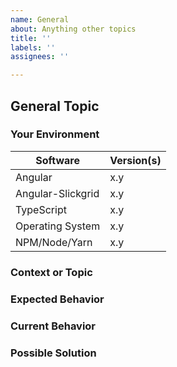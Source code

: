 ```yaml
---
name: General
about: Anything other topics
title: ''
labels: ''
assignees: ''

---
```


<!---
Thanks for filing a General issue! However, before you submit, please read the following:
1. Search open/closed issues before submitting a new one.
2. If your issue is more of question... did you read all Wikis? Or haved you considered asking on Stack Overflow?
3. Also note that we ask you to fill in ALL sections defined as REQUIRED else it will be automatically closed by our bot.
-->

## General Topic

### Your Environment
<!--- Include as many relevant details as possible about the environment you experienced the bug in -->
| Software          | Version(s) |
| ----------------- | ---------- |
| Angular           | x.y        | 
| Angular-Slickgrid | x.y        | 
| TypeScript        | x.y        | 
| Operating System  | x.y        | 
| NPM/Node/Yarn     | x.y        | 

### Context or Topic 
<!-- REQUIRED - Describe what you wish to discuss -->

### Expected Behavior
<!--- Tell us what should happen -->

### Current Behavior
<!--- Tell us what happens instead of the expected behavior -->

### Possible Solution
<!--- Not obligatory, but suggest a fix/reason for the bug/feature -->

